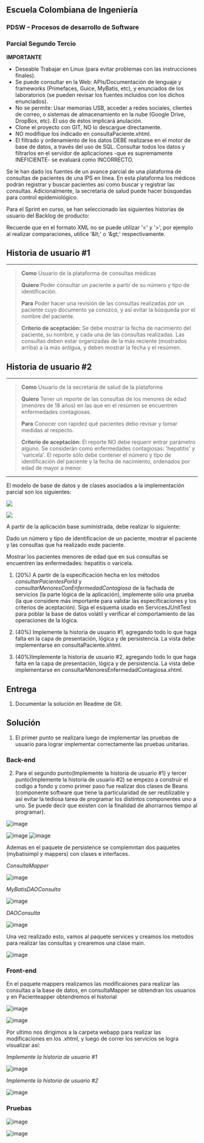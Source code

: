## Escuela Colombiana de Ingeniería

### PDSW – Procesos de desarrollo de Software
### Parcial Segundo Tercio


**IMPORTANTE**

* Deseable Trabajar en Linux (para evitar problemas con las instrucciones finales).
* Se puede consultar en la Web: APIs/Documentación de lenguaje y frameworks (Primefaces, Guice, MyBatis, etc), y enunciados de los laboratorios (se pueden revisar los fuentes incluidos con los dichos enunciados).
* No se permite: Usar memorias USB, acceder a redes sociales, clientes de correo, o sistemas de almacenamiento en la nube (Google Drive, DropBox, etc). El uso de éstos implicará anulación.
* Clone el proyecto con GIT, NO lo descargue directamente.
* NO modifique los indicado en consultaPaciente.xhtml.
* El filtrado y ordenamiento de los datos DEBE realizarse en el motor de base de datos, a través del uso de SQL. Consultar todos los datos y filtrarlos en el servidor de aplicaciones -que es supremamente INEFICIENTE- se evaluará como INCORRECTO.


Se le han dado los fuentes de un avance parcial de una plataforma de consultas de pacientes de una IPS en línea. En esta plataforma los médicos podrán registrar y buscar pacientes así como buscar y registrar las consultas.
Adicionalmente, la secretaria de salud puede hacer búsquedas para control epidemiológico.

Para el Sprint en curso, se han seleccionado las siguientes historias de usuario del Backlog de producto:

Recuerde que en el formato XML no se puede utilizar '<' y '>', por ejemplo al realizar comparaciones, 
 utilice '&amp;lt;' o '&amp;gt;' respectivamente. 

## Historia de usuario #1

  -------------------------------------------------------------------------------------------------------------------------------------------------------------------------------------
  > **Como** Usuario de la plataforma de consultas médicas
  >
  > **Quiero** Poder consultar un paciente a partir de su número y tipo de identificación.
  >
  > **Para** Poder hacer una revisión de las consultas realizadas por un paciente cuyo documento ya conozco, y así evitar la búsqueda por el nombre del paciente.
  >
  > **Criterio de aceptación:** Se debe mostrar la fecha de nacimiento del paciente, su nombre, y cada una de las consultas realizadas. Las consultas deben estar organizadas de la más reciente (mostrados arriba) a la más antígua, y deben mostrar la fecha y el resúmen.

## Historia de usuario #2

  -------------------------------------------------------------------------------------------------------------------------------------------------------------------------------------
  > **Como** Usuario de la secretaría de salud de la plataforma
  >
  > **Quiero** Tener un reporte de las consultas de los menores de edad (menóres de 18 años) en las que en el resúmen se encuentren enfermedades contagiosas.
  >
  > **Para** Conocer con rapidez qué pacientes debo revisar y tomar medidas al respecto.
  >
  > **Criterio de aceptación:** El reporte NO debe requerir entrar parámetro alguno. Se considerán como enfermedades contagiosas: 'hepatitis' y 'varicela'. El reporte sólo debe contener el número y tipo de identificación  del paciente y la fecha de nacimiento, ordenados por edad de mayor a menor.
  -------------------------------------------------------------------------------------------------------------------------------------------------------------------------------------

El modelo de base de datos y de clases asociados a la implementación parcial son los siguientes:

![](./img/Diagram.png)

![](./img/Model.png)

A partir de la aplicación base suministrada, debe realizar lo siguiente:

Dado un número y tipo de identificacion de un paciente, mostrar el paciente y las consultas que ha realizado esde paciente.

Mostrar los pacientes menores de edad que en sus consultas se encuentren las enfermedades: hepatitis o varicela.


1.  (20%) A partir de la especificación hecha en los métodos
    *consultarPacientesPorId* y *consultarMenoresConEnfermedadContagiosa* de la fachada de
    servicios (la parte lógica de la aplicación), implemente sólo una prueba (la que considere más importante para validar las especificaciones y los criterios de aceptación). Siga el esquema usado en ServicesJUnitTest para poblar la base de datos volátil y verificar el comportamiento de las operaciones de la lógica.

2.  (40%) Implemente la historia de usuario #1, agregando todo lo que haga falta en la capa de presentación, lógica y de persistencia. La vista debe implementarse en consultaPaciente.xhtml.

3.  (40%)Implemente la historia de usuario #2, agregando todo lo que haga falta en la capa de presentación, lógica y de persistencia. La vista debe implementarse en consultarMenoresEnfermedadContagiosa.xhtml.


## Entrega

1. Documentar la solución en Readme de Git.

## Solución

1. El primer punto se realizara luego de implementar las pruebas de usuario para lograr implementar correctamente las pruebas unitarias.


### Back-end
2. Para el segundo punto(Implemente la historia de usuario #1) y tercer punto(Implemente la historia de usuario #2) se empezo a construir el codigo a fondo y como primer paso fue realizar dos clases de Beans (componente software que tiene la particularidad de ser reutilizable y así evitar la tediosa tarea de programar los distintos componentes uno a uno. Se puede decir que existen con la finalidad de ahorrarnos tiempo al programar).

![image](https://user-images.githubusercontent.com/108955358/200099221-d8ec9847-541b-4825-a99b-11cb8faeb46e.png)

![image](https://user-images.githubusercontent.com/108955358/200099234-35ce73bb-fb3f-4bcf-a0ea-bed20cceb0fb.png)
![image](https://user-images.githubusercontent.com/108955358/200099245-b9b58d14-bbfa-420a-892b-692dd29766ac.png)

Ademas en el paquete de persistence se complemntan dos paquetes (mybatisimpl y mappers) con clases e interfaces.

*ConsultaMapper*

![image](https://user-images.githubusercontent.com/108955358/200099493-0876acd9-4d4d-42b5-9692-4ddaa766d904.png)

*MyBatisDAOConsulta*

![image](https://user-images.githubusercontent.com/108955358/200099528-bd0c62a6-04d5-4b68-846a-1a898e33bb0c.png)

*DAOConsulta*

![image](https://user-images.githubusercontent.com/108955358/200099540-9b0dec55-7458-4644-b507-08107e5b2f45.png)

Una vez realizado esto, vamos al paquete services y creamos los metodos para realizar las consultas y crearemos una clase main.

![image](https://user-images.githubusercontent.com/108955358/200099949-17ed59db-e3c4-4e59-96a7-838a6cb0092b.png)

### Front-end

En el paquete mappers realizamos las modificaiones para realizar las consultas a la base de datos, en consultaMapper se obtendran los usuarios y en Pacienteapper obtendremos el historial

![image](https://user-images.githubusercontent.com/108955358/200100206-bdca76e7-6b75-4ef2-bf49-ba4bad8ab4ab.png)

![image](https://user-images.githubusercontent.com/108955358/200100213-dd85afb1-7e8d-4ac4-aef6-6da4b4e434bf.png)

Por ultimo nos dirigimos a la carpeta webapp para realizar las modificaciones en los .xhtml, y luego de correr los servicios se logra visualizar así:

*Implemente la historia de usuario #1*

![image](https://user-images.githubusercontent.com/108955358/200121993-c3f10e9d-5856-4f7b-a26c-1bcef8669b80.png)

*Implemente la historia de usuario #2*

![image](https://user-images.githubusercontent.com/108955358/200122129-a99c316a-32b8-4ece-b610-643b18e4c1f2.png)


### Pruebas 

![image](https://user-images.githubusercontent.com/108955358/200122052-64439ccd-08c3-43fe-9976-813d73ea9594.png)

![image](https://user-images.githubusercontent.com/108955358/200122069-3e7e2d42-b1b8-477d-85c3-68a123d1befb.png)





